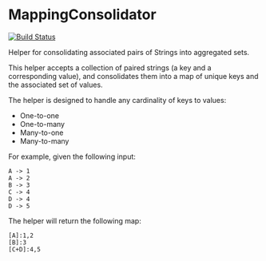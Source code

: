 # MappingConsolidator

[![Build Status](https://travis-ci.org/alexvinall/MappingConsolidator.svg?branch=master)](https://travis-ci.org/alexvinall/MappingConsolidator)

Helper for consolidating associated pairs of Strings into aggregated sets.

This helper accepts a collection of paired strings (a key and a corresponding value), 
and consolidates them into a map of unique keys and the associated set of values.

The helper is designed to handle any cardinality of keys to values:
 * One-to-one
 * One-to-many
 * Many-to-one
 * Many-to-many

For example, given the following input:

    A -> 1 
    A -> 2 
    B -> 3 
    C -> 4 
    D -> 4
    D -> 5    

The helper will return the following map:

    [A]:1,2 
    [B]:3 
    [C+D]:4,5